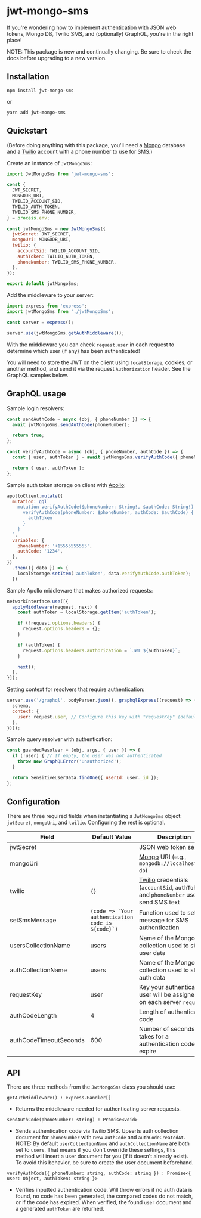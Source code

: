 # jwt-mongo-sms

If you're wondering how to implement authentication with JSON web tokens, Mongo DB, Twilio SMS, and (optionally) GraphQL, you're in the right place!

NOTE: This package is new and continually changing. Be sure to check the docs before upgrading to a new version.

## Installation

```
npm install jwt-mongo-sms
```

or

```
yarn add jwt-mongo-sms
```

## Quickstart

(Before doing anything with this package, you'll need a [Mongo](https://www.mongodb.com/) database and a [Twilio](https://www.twilio.com/) account with a phone number to use for SMS.)

Create an instance of `JwtMongoSms`:
```javascript
import JwtMongoSms from 'jwt-mongo-sms';

const {
  JWT_SECRET,
  MONGODB_URI,
  TWILIO_ACCOUNT_SID,
  TWILIO_AUTH_TOKEN,
  TWILIO_SMS_PHONE_NUMBER,
} = process.env;

const jwtMongoSms = new JwtMongoSms({
  jwtSecret: JWT_SECRET,
  mongoUri: MONGODB_URI,
  twilio: {
    accountSid: TWILIO_ACCOUNT_SID,
    authToken: TWILIO_AUTH_TOKEN,
    phoneNumber: TWILIO_SMS_PHONE_NUMBER,
  },
});

export default jwtMongoSms;
```

Add the middleware to your server:
```javascript
import express from 'express';
import jwtMongoSms from './jwtMongoSms';

const server = express();

server.use(jwtMongoSms.getAuthMiddleware());
```

With the middleware you can check `request.user` in each request to determine which user (if any) has been authenticated!

You will need to store the JWT on the client using `localStorage`, cookies, or another method, and send it via the request `Authorization` header. See the GraphQL samples below.

## GraphQL usage

Sample login resolvers:
```javascript
const sendAuthCode = async (obj, { phoneNumber }) => {
  await jwtMongoSms.sendAuthCode(phoneNumber);

  return true;
};

const verifyAuthCode = async (obj, { phoneNumber, authCode }) => {
  const { user, authToken } = await jwtMongoSms.verifyAuthCode({ phoneNumber, authCode });

  return { user, authToken };
};
```

Sample auth token storage on client with [Apollo](https://www.npmjs.com/package/apollo-client):
```javascript
apolloClient.mutate({
  mutation: gql`
    mutation verifyAuthCode($phoneNumber: String!, $authCode: String!) {
      verifyAuthCode(phoneNumber: $phoneNumber, authCode: $authCode) {
        authToken
      }
    }
  `,
  variables: {
    phoneNumber: '+15555555555',
    authCode: '1234',
  },
})
  .then(({ data }) => {
    localStorage.setItem('authToken', data.verifyAuthCode.authToken);
  })
```

Sample Apollo middleware that makes authorized requests:
```javascript
networkInterface.use([{
  applyMiddleware(request, next) {
    const authToken = localStorage.getItem('authToken');

    if (!request.options.headers) {
      request.options.headers = {};
    }

    if (authToken) {
      request.options.headers.authorization = `JWT ${authToken}`;
    }

    next();
  },
}]);
```

Setting context for resolvers that require authentication:
```javascript
server.use('/graphql', bodyParser.json(), graphqlExpress((request) => ({
  schema,
  context: {
    user: request.user, // Configure this key with "requestKey" (defaults to "user")
  },
})));
```

Sample query resolver with authentication:
```javascript
const guardedResolver = (obj, args, { user }) => {
  if (!user) { // If empty, the user was not authenticated
    throw new GraphQLError('Unauthorized');
  }

  return SensitiveUserData.findOne({ userId: user._id });
};
```

## Configuration

There are three required fields when instantiating a `JwtMongoSms` object: `jwtSecret`, `mongoUri`, and `twilio`. Configuring the rest is optional.

Field|Default Value|Description
---|---|---
jwtSecret||JSON web token [secret](https://jwt.io/introduction/)
mongoUri||[Mongo](https://www.mongodb.com/) URI (e.g., `mongodb://localhost/my-db`)
twilio|`{}`|[Twilio](https://www.twilio.com/) credentials (`accountSid`, `authToken`) and `phoneNumber` used to send SMS text
setSmsMessage|```(code => `Your authentication code is ${code}`)```|Function used to set the message for SMS authentication
usersCollectionName|users|Name of the Mongo collection used to store user data
authCollectionName|users|Name of the Mongo collection used to store auth data
requestKey|user|Key your authenticated user will be assigned to on each server `request`
authCodeLength|4|Length of authentication code
authCodeTimeoutSeconds|600|Number of seconds it takes for a authentication code to expire

## API

There are three methods from the `JwtMongoSms` class you should use:

```
getAuthMiddleware() : express.Handler[]
```

* Returns the middleware needed for authenticating server requests.

```
sendAuthCode(phoneNumber: string) : Promise<void>
```

* Sends authentication code via Twilio SMS. Upserts auth collection document for `phoneNumber` with new `authCode` and `authCodeCreatedAt`. NOTE: By default `userCollectionName` and `authCollectionName` are both set to `users`. That means if you don't override these settings, this method will insert a user document for you (if it doesn't already exist). To avoid this behavior, be sure to create the user document beforehand.

```
verifyAuthCode({ phoneNumber: string, authCode: string }) : Promise<{ user: Object, authToken: string }>
```

* Verifies inputted authentication code. Will throw errors if no auth data is found, no code has been generated, the compared codes do not match, or if the code has expired. When verified, the found `user` document and a generated `authToken` are returned.
